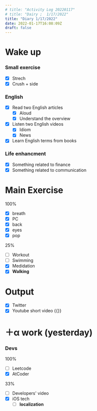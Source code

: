 ```yaml
---
# title: "Activity Log 20220117"
# title: "Dairy ;  1/17/2022"
title: "Diary 1/17/2022"  
date: 2022-01-17T16:08:09Z
draft: false
---
```


# Wake up

### Small exercise

- [x]  Strech
- [x]  Crush + side

### English

- [x]  Read two English articles
    - [x]  Aloud
    - [x]  Understand the overview
- [x]  Listen two English videos
    - [x]  Idiom
    - [x]  News
- [x]  Learn English terms from books

### Life enhancment

- [x]  Something related to finance
- [x]  Something related to communication

# Main Exercise

100%

- [x]  breath
- [x]  PC
- [x]  back
- [x]  eyes
- [x]  pop

25%

- [ ]  Workout
- [ ]  Swimming
- [x]  Medidation
- [x]  **Walking**

# Output

- [x]  Twitter
- [x]  Youtube short video {{<youtube q1t4XFn09R0>}}

# ＋α work (yesterday)

### Devs

100%

- [ ]  Leetcode
- [x]  AtCoder

33%

- [ ]  Developers' video
- [x]  iOS tech
    - [ ]  **localization**